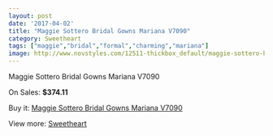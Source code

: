 ```yaml
---
layout: post
date: '2017-04-02'
title: "Maggie Sottero Bridal Gowns Mariana V7090"
category: Sweetheart
tags: ["maggie","bridal","formal","charming","mariana"]
image: http://www.novstyles.com/12511-thickbox_default/maggie-sottero-bridal-gowns-mariana-v7090.jpg
---
```

Maggie Sottero Bridal Gowns Mariana V7090

On Sales: **$374.11**
<a href="https://www.novstyles.com/en/sweetheart/9120-maggie-sottero-bridal-gowns-mariana-v7090.html"><amp-img layout="responsive" width="600" height="600" src="//www.novstyles.com/12511-thickbox_default/maggie-sottero-bridal-gowns-mariana-v7090.jpg" alt="Maggie Sottero Bridal Gowns Mariana V7090 0" /></a>
<a href="https://www.novstyles.com/en/sweetheart/9120-maggie-sottero-bridal-gowns-mariana-v7090.html"><amp-img layout="responsive" width="600" height="600" src="//www.novstyles.com/12512-thickbox_default/maggie-sottero-bridal-gowns-mariana-v7090.jpg" alt="Maggie Sottero Bridal Gowns Mariana V7090 1" /></a>

Buy it: [Maggie Sottero Bridal Gowns Mariana V7090](https://www.novstyles.com/en/sweetheart/9120-maggie-sottero-bridal-gowns-mariana-v7090.html "Maggie Sottero Bridal Gowns Mariana V7090")

View more: [Sweetheart](https://www.novstyles.com/en/7-sweetheart "Sweetheart")